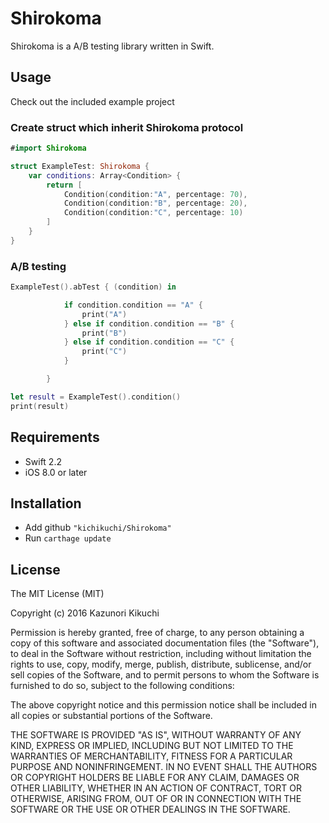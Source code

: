 # Shirokoma

Shirokoma is a A/B testing library written in Swift.

## Usage

Check out the included example project

### Create struct which inherit Shirokoma protocol

```swift
#import Shirokoma

struct ExampleTest: Shirokoma {
    var conditions: Array<Condition> {
        return [
            Condition(condition:"A", percentage: 70),
            Condition(condition:"B", percentage: 20),
            Condition(condition:"C", percentage: 10)
        ]
    }
}
```

### A/B testing

```swift
ExampleTest().abTest { (condition) in

            if condition.condition == "A" {
                print("A")
            } else if condition.condition == "B" {
                print("B")
            } else if condition.condition == "C" {
                print("C")
            }

        }

let result = ExampleTest().condition()
print(result)
```

## Requirements

* Swift 2.2
* iOS 8.0 or later

## Installation

* Add github `"kichikuchi/Shirokoma"`
* Run `carthage update`

## License

The MIT License (MIT)

Copyright (c) 2016 Kazunori Kikuchi

Permission is hereby granted, free of charge, to any person obtaining a copy of this software and associated documentation files (the "Software"), to deal in the Software without restriction, including without limitation the rights to use, copy, modify, merge, publish, distribute, sublicense, and/or sell copies of the Software, and to permit persons to whom the Software is furnished to do so, subject to the following conditions:

The above copyright notice and this permission notice shall be included in all copies or substantial portions of the Software.

THE SOFTWARE IS PROVIDED "AS IS", WITHOUT WARRANTY OF ANY KIND, EXPRESS OR IMPLIED, INCLUDING BUT NOT LIMITED TO THE WARRANTIES OF MERCHANTABILITY, FITNESS FOR A PARTICULAR PURPOSE AND NONINFRINGEMENT. IN NO EVENT SHALL THE AUTHORS OR COPYRIGHT HOLDERS BE LIABLE FOR ANY CLAIM, DAMAGES OR OTHER LIABILITY, WHETHER IN AN ACTION OF CONTRACT, TORT OR OTHERWISE, ARISING FROM, OUT OF OR IN CONNECTION WITH THE SOFTWARE OR THE USE OR OTHER DEALINGS IN THE SOFTWARE.
